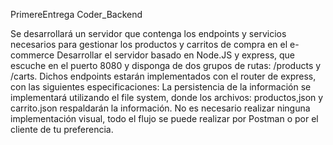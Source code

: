 PrimereEntrega Coder_Backend

Se desarrollará un servidor que contenga los endpoints y servicios necesarios para gestionar los productos y carritos de compra en el e-commerce
Desarrollar el servidor basado en Node.JS y express, que escuche en el puerto 8080 y disponga de dos grupos de rutas: /products y /carts. 
Dichos endpoints estarán implementados con el router de express, con las siguientes especificaciones:
La persistencia de la información se implementará utilizando el file system, donde los archivos: productos,json y carrito.json respaldarán la información.
No es necesario realizar ninguna implementación visual, todo el flujo se puede realizar por Postman o por el cliente de tu preferencia.

